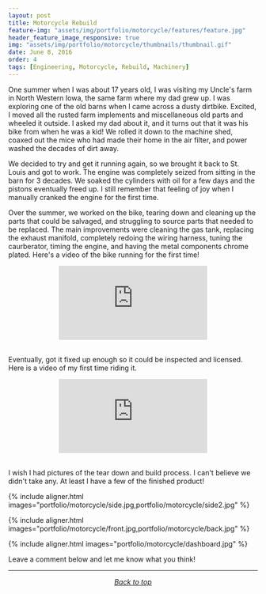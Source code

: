 ```yaml
---
layout: post
title: Motorcycle Rebuild
feature-img: "assets/img/portfolio/motorcycle/features/feature.jpg"
header_feature_image_responsive: true
img: "assets/img/portfolio/motorcycle/thumbnails/thumbnail.gif"
date: June 8, 2016
order: 4
tags: [Engineering, Motorcycle, Rebuild, Machinery]
---
```


<!-- ![image]({{ page.img | relative_url }}) -->

One summer when I was about 17 years old, I was visiting my Uncle's farm in North Western Iowa, the same farm where my dad grew up. I was exploring one of the old barns when I came across a dusty dirtbike. Excited, I moved all the rusted farm implements and miscellaneous old parts and wheeled it outside. I asked my dad about it, and it turns out that it was his bike from when he was a kid! We rolled it down to the machine shed, coaxed out the mice who had made their home in the air filter, and power washed the decades of dirt away.

We decided to try and get it running again, so we brought it back to St. Louis and got to work. The engine was completely seized from sitting in the barn for 3 decades. We soaked the cylinders with oil for a few days and the pistons eventually freed up. I still remember that feeling of joy when I manually cranked the engine for the first time.

Over the summer, we worked on the bike, tearing down and cleaning up the parts that could be salvaged, and struggling to source parts that needed to be replaced. The main improvements were cleaning the gas tank, replacing the exhaust manifold, completely redoing the wiring harness, tuning the caurberator, timing the engine, and having the metal components chrome plated. Here's a video of the bike running for the first time!

<div class="video_container" align="middle">
    <iframe src="https://www.youtube.com/embed/dJMb2zKt_rA" class="video" frameborder="0" gesture="media" allow="encrypted-media" allowfullscreen></iframe>
</div>

<br>

Eventually, got it fixed up enough so it could be inspected and licensed. Here is a video of my first time riding it.

<div class="video_container" align="middle">
    <iframe src="https://www.youtube.com/embed/IRSFDSzhPDY" class="video" frameborder="0" gesture="media" allow="encrypted-media" allowfullscreen></iframe>
</div>

<br>

I wish I had pictures of the tear down and build process. I can't believe we didn't take any. At least I have a few of the finished product!

{% include aligner.html images="portfolio/motorcycle/side.jpg,portfolio/motorcycle/side2.jpg" %}

{% include aligner.html images="portfolio/motorcycle/front.jpg,portfolio/motorcycle/back.jpg" %}

{% include aligner.html images="portfolio/motorcycle/dashboard.jpg" %}

Leave a comment below and let me know what you think!

<hr/>

<p align="center">
    <em><a href="#TOP">Back to top</a></em>
</p>